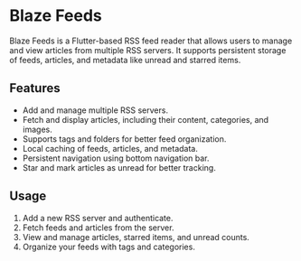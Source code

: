 # Blaze Feeds

Blaze Feeds is a Flutter-based RSS feed reader that allows users to manage and view articles from multiple RSS servers. It supports persistent storage of feeds, articles, and metadata like unread and starred items.

## Features

- Add and manage multiple RSS servers.
- Fetch and display articles, including their content, categories, and images.
- Supports tags and folders for better feed organization.
- Local caching of feeds, articles, and metadata.
- Persistent navigation using bottom navigation bar.
- Star and mark articles as unread for better tracking.

## Usage

1. Add a new RSS server and authenticate.
2. Fetch feeds and articles from the server.
3. View and manage articles, starred items, and unread counts.
4. Organize your feeds with tags and categories.
